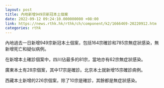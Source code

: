 ```yaml
---
layout: post
title: 內地新增949宗新冠本土個案
date: 2022-09-12 09:24:10.000000000 +08:00
link: https://news.rthk.hk/rthk/ch/component/k2/1666469-20220912.htm
categories: rthk
---
```


內地過去一日新增949宗新冠本土個案，包括164宗確診和785宗無症狀感染，無新增死亡和疑似病例。

在新增本土確診個案中，四川佔最多的81宗，當地亦有62宗無症狀感染。

廣東本土有28宗個案，其中17宗是確診。北京本土就新增15宗確診病例。

西藏本土新增的226宗個案，除了10宗是確診，其餘都是無症狀感染。
